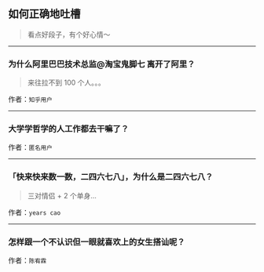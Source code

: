 ## 如何正确地吐槽

> 看点好段子，有个好心情～


 
---

### 为什么阿里巴巴技术总监@淘宝鬼脚七 离开了阿里？

> 来往拉不到 100 个人。。。


作者：`知乎用户`

---

### 大学学哲学的人工作都去干嘛了？

> 


作者：`匿名用户`

---

### 「快来快来数一数，二四六七八」，为什么是二四六七八？

> 三对情侣 + 2 个单身...


作者：`years cao`

---

### 怎样跟一个不认识但一眼就喜欢上的女生搭讪呢？

> 


作者：`陈宥霖`